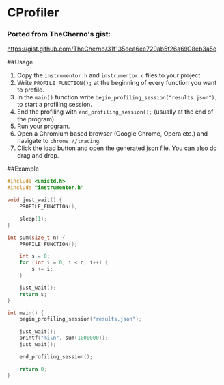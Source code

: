 # CProfiler
### Ported from TheCherno's gist:
https://gist.github.com/TheCherno/31f135eea6ee729ab5f26a6908eb3a5e

##Usage
1. Copy the `instrumentor.h` and `instrumentor.c` files to your project.
2. Write `PROFILE_FUNCTION();` at the beginning of every function you want to profile.
3. In the `main()` function write `begin_profiling_session("results.json");` to start a profiling session.
4. End the profiling with `end_profiling_session();` (usually at the end of the program).
5. Run your program.
6. Open a Chromium based browser (Google Chrome, Opera etc.) and navigate to `chrome://tracing`.
7. Click the load button and open the generated json file. You can also do drag and drop.

##Example
```C
#include <unistd.h>
#include "instrumentor.h"

void just_wait() {
	PROFILE_FUNCTION();

	sleep(1);
}

int sum(size_t n) {
	PROFILE_FUNCTION();

	int s = 0;
	for (int i = 0; i < n; i++) {
		s += i;
	}

	just_wait();
	return s;
}

int main() {
	begin_profiling_session("results.json");

	just_wait();
	printf("%i\n", sum(1000000));
	just_wait();

	end_profiling_session();

	return 0;
}
```